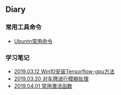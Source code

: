 ## Diary

### 常用工具命令

- [Ubuntn常用命令](./Conda-commands.md)

### 学习笔记 

- [2019.03.12 Win10安装Tensorflow-gpu方法](./Win10安装Tensorflow-gpu方法.md)
- [2019.03.20 对车牌进行模糊处理](./对车牌进行模糊处理.md)
- [2019.04.01 常用激活函数](./常用激活函数.md)

